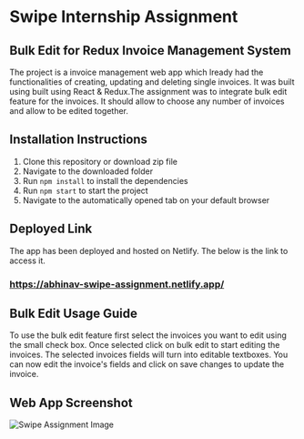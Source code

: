 # Swipe Internship Assignment

## Bulk Edit for Redux Invoice Management System
The project is a invoice management web app which lready had the functionalities of creating, updating and deleting single invoices. It was built using built using React & Redux.The assignment was to integrate bulk edit feature for the invoices. It should allow to choose any number of invoices and allow to be edited together.

## Installation Instructions
1. Clone this repository or download zip file
2. Navigate to the downloaded folder
3. Run `npm install` to install the dependencies
4. Run `npm start` to start the project
5. Navigate to the automatically opened tab on your default browser

## Deployed Link
The app has been deployed and hosted on Netlify. The below is the link to access it. <br/>
### https://abhinav-swipe-assignment.netlify.app/

## Bulk Edit Usage Guide
To use the bulk edit feature first select the invoices you want to edit using the small check box. Once selected click on bulk edit to start editing the invoices. The selected invoices fields will turn into editable textboxes. You can now edit the invoice's fields and click on save changes to update the invoice.

## Web App Screenshot
![Swipe Assignment Image](https://github.com/Abhinav-kk/swipe-assignment/assets/91086614/2b0ff275-7408-4fd4-a79d-3ac9c6d05292)
